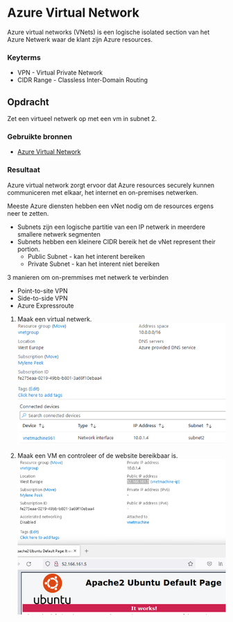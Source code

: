 # Azure Virtual Network
Azure virtual networks (VNets) is een logische isolated section van het Azure Netwerk waar de klant zijn Azure resources.

### Keyterms
* VPN - Virtual Private Network
* CIDR Range - Classless Inter-Domain Routing

## Opdracht
Zet een virtueel netwerk op met een vm in subnet 2. 

### Gebruikte bronnen
- [Azure Virtual Network](https://docs.microsoft.com/en-us/azure/virtual-network/virtual-networks-overview)

### Resultaat
Azure virtual network zorgt ervoor dat Azure resources securely kunnen communiceren met elkaar, het internet en on-premises netwerken.

Meeste Azure diensten hebben een vNet nodig om de resources ergens neer te zetten. 
* Subnets zijn een logische partitie van een IP netwerk in meerdere smallere netwerk segmenten
* Subnets hebben een kleinere CIDR bereik het de vNet represent their portion. 
    * Public Subnet - kan het interent bereiken
    * Private Subnet - kan het interent niet bereiken

3 manieren om on-premmises met netwerk te verbinden
* Point-to-site VPN
* Side-to-side VPN
* Azure Expressroute

1. Maak een virtual netwerk.
![create-vnet](../00_includes/02_Cloud_02/create-vnet.png)

2. Maak een VM en controleer of de website bereikbaar is.
![vnet-vm](../00_includes/02_Cloud_02/vnet-vm.png)
